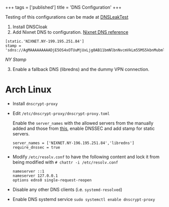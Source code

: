 +++
tags = ['published']
title = 'DNS Configuration'
+++

Testing of this configurations can be made at [DNSLeakTest](https://www.dnsleaktest.com)

1. Install DNSCloak
1. Add Nixnet DNS to configuration. [Nixnet DNS reference](https://docs.nixnet.services/NixNet_DNS)

````
[static.'NIXNET.NY-199.195.251.84']
stamp = 'sdns://AgMAAAAAAAAADjE5OS4xOTUuMjUxLjg0AB11bmNlbnNvcmVkLm55MS5kbnMubml4bmV0Lnh5egovZG5zLXF1ZXJ5'
````

*NY Stamp*

3. Enable a fallback DNS (libredns) and the dummy VPN connection.

# Arch Linux

* Install `dnscrypt-proxy`

* Edit `/etc/dnscrypt-proxy/dnscrypt-proxy.toml`
  
  Enable the `server_names` with the allowed servers from the manually added and those from [this](https://dnscrypt.info/public-servers), enable DNSSEC and add stamp for static servers.
  
  ````
  server_names = ['NIXNET.NY-196.195.251.84','libredns']
  require_dnssec = true
  ````

* Modify `/etc/resolv.conf` to have the following content and lock it from being modified with `# chattr -i /etc/resolv.conf`
  
  ````
  nameserver ::1
  nameserver 127.0.0.1
  options edns0 single-request-reopen
  ````

* Disable any other DNS clients (i.e. `systemd-resolved`)

* Enable DNS systemd service `sudo systemctl enable dnscrypt-proxy`
